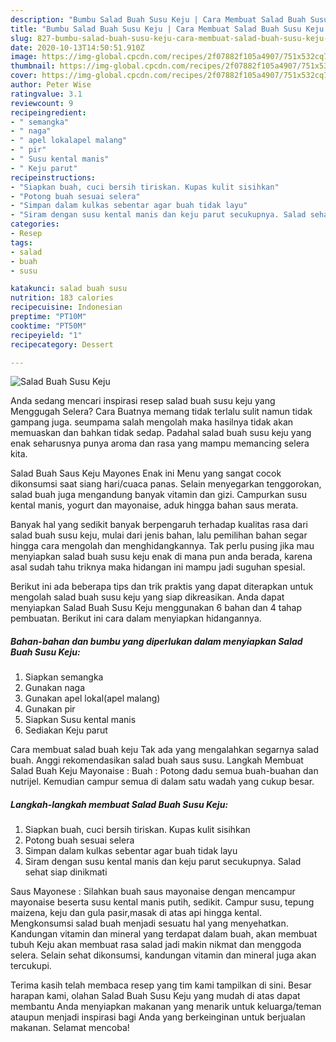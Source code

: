 ```yaml
---
description: "Bumbu Salad Buah Susu Keju | Cara Membuat Salad Buah Susu Keju Yang Sempurna"
title: "Bumbu Salad Buah Susu Keju | Cara Membuat Salad Buah Susu Keju Yang Sempurna"
slug: 827-bumbu-salad-buah-susu-keju-cara-membuat-salad-buah-susu-keju-yang-sempurna
date: 2020-10-13T14:50:51.910Z
image: https://img-global.cpcdn.com/recipes/2f07882f105a4907/751x532cq70/salad-buah-susu-keju-foto-resep-utama.jpg
thumbnail: https://img-global.cpcdn.com/recipes/2f07882f105a4907/751x532cq70/salad-buah-susu-keju-foto-resep-utama.jpg
cover: https://img-global.cpcdn.com/recipes/2f07882f105a4907/751x532cq70/salad-buah-susu-keju-foto-resep-utama.jpg
author: Peter Wise
ratingvalue: 3.1
reviewcount: 9
recipeingredient:
- " semangka"
- " naga"
- " apel lokalapel malang"
- " pir"
- " Susu kental manis"
- " Keju parut"
recipeinstructions:
- "Siapkan buah, cuci bersih tiriskan. Kupas kulit sisihkan"
- "Potong buah sesuai selera"
- "Simpan dalam kulkas sebentar agar buah tidak layu"
- "Siram dengan susu kental manis dan keju parut secukupnya. Salad sehat siap dinikmati"
categories:
- Resep
tags:
- salad
- buah
- susu

katakunci: salad buah susu 
nutrition: 183 calories
recipecuisine: Indonesian
preptime: "PT10M"
cooktime: "PT50M"
recipeyield: "1"
recipecategory: Dessert

---
```



![Salad Buah Susu Keju](https://img-global.cpcdn.com/recipes/2f07882f105a4907/751x532cq70/salad-buah-susu-keju-foto-resep-utama.jpg)

Anda sedang mencari inspirasi resep salad buah susu keju yang Menggugah Selera? Cara Buatnya memang tidak terlalu sulit namun tidak gampang juga. seumpama salah mengolah maka hasilnya tidak akan memuaskan dan bahkan tidak sedap. Padahal salad buah susu keju yang enak seharusnya punya aroma dan rasa yang mampu memancing selera kita.

Salad Buah Saus Keju Mayones Enak ini Menu yang sangat cocok dikonsumsi saat siang hari/cuaca panas. Selain menyegarkan tenggorokan, salad buah juga mengandung banyak vitamin dan gizi. Campurkan susu kental manis, yogurt dan mayonaise, aduk hingga bahan saus merata.

Banyak hal yang sedikit banyak berpengaruh terhadap kualitas rasa dari salad buah susu keju, mulai dari jenis bahan, lalu pemilihan bahan segar hingga cara mengolah dan menghidangkannya. Tak perlu pusing jika mau menyiapkan salad buah susu keju enak di mana pun anda berada, karena asal sudah tahu triknya maka hidangan ini mampu jadi suguhan spesial.


Berikut ini ada beberapa tips dan trik praktis yang dapat diterapkan untuk mengolah salad buah susu keju yang siap dikreasikan. Anda dapat menyiapkan Salad Buah Susu Keju menggunakan 6 bahan dan 4 tahap pembuatan. Berikut ini cara dalam menyiapkan hidangannya.

<!--inarticleads1-->

##### Bahan-bahan dan bumbu yang diperlukan dalam menyiapkan Salad Buah Susu Keju:

1. Siapkan  semangka
1. Gunakan  naga
1. Gunakan  apel lokal(apel malang)
1. Gunakan  pir
1. Siapkan  Susu kental manis
1. Sediakan  Keju parut


Cara membuat salad buah keju Tak ada yang mengalahkan segarnya salad buah. Anggi rekomendasikan salad buah saus susu. Langkah Membuat Salad Buah Keju Mayonaise : Buah : Potong dadu semua buah-buahan dan nutrijel. Kemudian campur semua di dalam satu wadah yang cukup besar. 

<!--inarticleads2-->

##### Langkah-langkah membuat Salad Buah Susu Keju:

1. Siapkan buah, cuci bersih tiriskan. Kupas kulit sisihkan
1. Potong buah sesuai selera
1. Simpan dalam kulkas sebentar agar buah tidak layu
1. Siram dengan susu kental manis dan keju parut secukupnya. Salad sehat siap dinikmati


Saus Mayonese : Silahkan buah saus mayonaise dengan mencampur mayonaise beserta susu kental manis putih, sedikit. Campur susu, tepung maizena, keju dan gula pasir,masak di atas api hingga kental. Mengkonsumsi salad buah menjadi sesuatu hal yang menyehatkan. Kandungan vitamin dan mineral yang terdapat dalam buah, akan membuat tubuh Keju akan membuat rasa salad jadi makin nikmat dan menggoda selera. Selain sehat dikonsumsi, kandungan vitamin dan mineral juga akan tercukupi. 

Terima kasih telah membaca resep yang tim kami tampilkan di sini. Besar harapan kami, olahan Salad Buah Susu Keju yang mudah di atas dapat membantu Anda menyiapkan makanan yang menarik untuk keluarga/teman ataupun menjadi inspirasi bagi Anda yang berkeinginan untuk berjualan makanan. Selamat mencoba!
